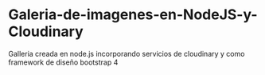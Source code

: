 # Galeria-de-imagenes-en-NodeJS-y-Cloudinary
Galleria creada en node.js incorporando servicios de cloudinary y como framework de diseño bootstrap 4 
